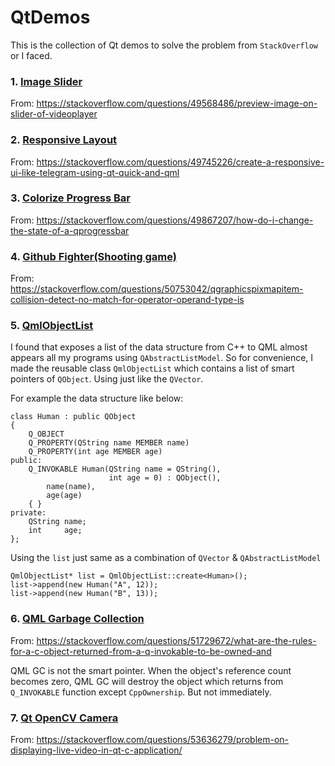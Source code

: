 # QtDemos
This is the collection of Qt demos to solve the problem from `StackOverflow` or I faced.

### 1. [Image Slider](https://github.com/arkceajin/QtDemos/tree/master/ImageSlider)
From: https://stackoverflow.com/questions/49568486/preview-image-on-slider-of-videoplayer

### 2. [Responsive Layout](https://github.com/arkceajin/QtDemos/tree/master/ResponsiveLayout)
From: https://stackoverflow.com/questions/49745226/create-a-responsive-ui-like-telegram-using-qt-quick-and-qml

### 3. [Colorize Progress Bar](https://github.com/arkceajin/QtDemos/tree/master/ColorizeProgressBar)
From: https://stackoverflow.com/questions/49867207/how-do-i-change-the-state-of-a-qprogressbar

### 4. [Github Fighter(Shooting game)](https://github.com/arkceajin/QtDemos/tree/master/githubfighter)
From: https://stackoverflow.com/questions/50753042/qgraphicspixmapitem-collision-detect-no-match-for-operator-operand-type-is

### 5. [QmlObjectList](https://github.com/arkceajin/QtDemos/tree/master/QmlObjectList)
I found that exposes a list of the data structure from C++ to QML almost appears all my programs using `QAbstractListModel`. So for convenience, I made the reusable class `QmlObjectList` which contains a list of smart pointers of `QObject`. Using just like the `QVector`.

For example the data structure like below:

    class Human : public QObject
    {
        Q_OBJECT
        Q_PROPERTY(QString name MEMBER name)
        Q_PROPERTY(int age MEMBER age)
    public:
        Q_INVOKABLE Human(QString name = QString(),
                          int age = 0) : QObject(),
            name(name),
            age(age)
        { }
    private:
        QString name;
        int     age;
    };

Using the `list` just same as a combination of `QVector` & `QAbstractListModel`

    QmlObjectList* list = QmlObjectList::create<Human>();
    list->append(new Human("A", 12));
    list->append(new Human("B", 13));

### 6. [QML Garbage Collection](https://github.com/arkceajin/QtDemos/tree/master/qml-gc)
From: https://stackoverflow.com/questions/51729672/what-are-the-rules-for-a-c-object-returned-from-a-q-invokable-to-be-owned-and

QML GC is not the smart pointer. When the object's reference count becomes zero, QML GC will destroy the object which returns from `Q_INVOKABLE` function except `CppOwnership`. But not immediately. 

### 7. [Qt OpenCV Camera](https://github.com/arkceajin/QtDemos/tree/master/QtOpenCVCam)
From: https://stackoverflow.com/questions/53636279/problem-on-displaying-live-video-in-qt-c-application/
